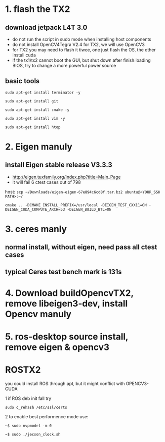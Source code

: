 # 1. flash the TX2
## download jetpack L4T 3.0
* do not run the script in sudo mode when installing host components
* do not install OpenCV4Tegra V2.4 for TX2, we will use OpenCV3
* for TX2 you may need to flash it tiwce, one just flash the OS, the other install cuda
* if the tx1/tx2 cannot boot the GUI, but shut down after finish loading BIOS, try to change a more powerful power source

## basic tools
`sudo apt-get install terminator -y`

`sudo apt-get install git`

`sudo apt-get install cmake -y`

`sudo apt-get install vim -y`

`sudo apt-get install htop`

# 2. Eigen manuly
## install Eigen stable release V3.3.3
* http://eigen.tuxfamily.org/index.php?title=Main_Page
* it will fail 6 ctest cases out of 798

host:
`scp ~/Downloads/eigen-eigen-67e894c6cd8f.tar.bz2 ubuntu@<YOUR_SSH PATH>:~/`

`cmake .. -DCMAKE_INSTALL_PREFIX=/usr/local -DEIGEN_TEST_CXX11=ON -DEIGEN_CUDA_COMPUTE_ARCH=53 -DEIGEN_BUILD_BTL=ON`

# 3. ceres manly
## normal install, without eigen, need pass all ctest cases
## typical Ceres test bench mark is 131s

# 4. Download buildOpencvTX2, remove libeigen3-dev, install Opencv manuly

# 5. ros-desktop source install, remove eigen & opencv3

# ROSTX2

you could install ROS through apt, but it might conflict with OPENCV3-CUDA

1 if ROS deb init fall try

`sudo c_rehash /etc/ssl/certs`

2 to enable best performence mode use:

`~$ sudo nvpmodel -m 0`

`~$ sudo ./jecson_clock.sh`

